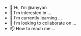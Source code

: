 - 👋 Hi, I’m @anyyan
- 👀 I’m interested in ...
- 🌱 I’m currently learning ...
- 💞️ I’m looking to collaborate on ...
- 📫 How to reach me ...

<!---
anyyan/anyyan is a ✨ special ✨ repository because its `README.md` (this file) appears on your GitHub profile.
You can click the Preview link to take a look at your changes.
--->

